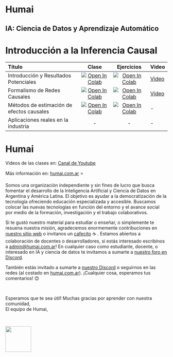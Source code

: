 # Humai

## IA: Ciencia de Datos y Aprendizaje Automático

# Introducción a la Inferencia Causal

| Título        | Clase         | Ejercicios | Video
|:--------------------|:--------------------:|:--------------------:|:--------------------
| Introducción y Resultados Potenciales | [![Open In Colab](https://colab.research.google.com/assets/colab-badge.svg)](https://colab.research.google.com/github/institutohumai/causalidad/blob/main/1_IntroyResultadosPotenciales/clase_1.ipynb) | [![Open In Colab](https://colab.research.google.com/assets/colab-badge.svg)](https://colab.research.google.com/github/institutohumai/causalidad/blob/main/1_IntroyResultadosPotenciales/ejercicios/ejercicios_clase1.ipynb) | [Video](https://www.youtube.com/watch?v=lwURhAeHUrE) |
| Formalismo de Redes Causales | [![Open In Colab](https://colab.research.google.com/assets/colab-badge.svg)](https://colab.research.google.com/github/institutohumai/causalidad/blob/main/2_RedesCausales/clase_2.ipynb) | [![Open In Colab](https://colab.research.google.com/assets/colab-badge.svg)](https://colab.research.google.com/github/institutohumai/causalidad/blob/main/2_RedesCausales/ejercicios/ejercicios_clase2.ipynb) | [Video](https://www.youtube.com/watch?v=vx467hh4F84) |
| Métodos de estimación de efectos causales | [![Open In Colab](https://colab.research.google.com/assets/colab-badge.svg)](https://colab.research.google.com/github/institutohumai/causalidad/blob/main/3_MetodosDeEstimacion/clase_3.ipynb) | [![Open In Colab](https://colab.research.google.com/assets/colab-badge.svg)](https://colab.research.google.com/github/institutohumai/causalidad/blob/main/3_MetodosDeEstimacion/ejercicios/ejercicios_clase3.ipynb) | - |
| Aplicaciones reales en la industria | - | - | - |

# Humai

Videos de las clases en: [Canal de Youtube](https://m.youtube.com/c/InstitutoHumai)

Más información en: [humai.com.ar](https://humai.com.ar) ⭐

Somos una organización independiente y sin fines de lucro que busca fomentar el desarrollo de la Inteligencia Artificial y Ciencia de Datos en Argentina y América Latina. El objetivo es ayudar a la democratización de la tecnología ofreciendo educación especializada y accesible. Buscamos colocar las nuevas tecnologías en función del entorno y el avance social por medio de la formación, investigación y el trabajo colaborativos.

Si te gustó nuestro material para estudiar o enseñar, o simplemente te resuena nuestra misión, agradecemos enormemente contribuciones en [nuestro sitio web](https://humai.com.ar/sumate.html#Card) o invitanos un [cafecito](https://cafecito.app/humai) ☕ . Estamos abiertos a colaboración de docentes o desarrolladores, si estás interesado  escribínos a admin@humai.com.ar! En cualquier caso como estudiante, docente, o interesado en IA y ciencia de datos te invitamos a sumarte a [nuestro foro en Discord](https://discord.gg/wYCA2chQvb).

También estás invitado a sumarte a [nuestro Discord](https://discord.gg/wYCA2chQvb) o seguirnos en las redes (al costado en [humai.com.ar](https://ihum.ai/)). ¡Cualquier cosa, esperamos tus comentarios! 😊

<br>  

Esperamos que te sea útil! Muchas gracias por aprender con nuestra comunidad,  
El equipo de Humai,  

<br>  

<img src='https://humai.com.ar/static/logos/isologo.png' width='80px' margin='100px'></img> 
